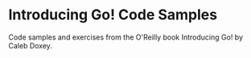 # Introducing Go! Code Samples

Code samples and exercises from the O'Reilly book Introducing Go! by Caleb Doxey.